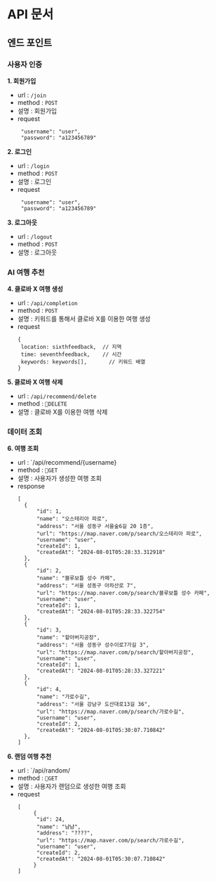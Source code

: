 # API 문서

## 엔드 포인트

### 사용자 인증
**1. 회원가입**
   - url : `/join`
   - method : `POST`
   - 설명 : 회원가입
   - request
     ```
      "username": "user",
      "password": "a123456789"
     ```

**2. 로그인**
   - url : `/login`
   - method : `POST`
   - 설명 : 로그인
   - request
     ```
      "username": "user",
      "password": "a123456789"
     ```

**3. 로그아웃**
   - url : `/logout`
   - method : `POST`
   - 설명 : 로그아웃

### AI 여행 추천

**4. 클로바 X 여행 생성**
   - url : `/api/completion`
   - method : `POST`
   - 설명 : 키워드를 통해서 클로바 X를 이용한 여행 생성
   - request
     ```
     {
      location: sixthfeedback,  // 지역
      time: seventhfeedback,    // 시간
      keywords: keywords[],       // 키워드 배열
     }
     ```
**5. 클로바 X 여행 삭제**
   - url : `/api/recommend/delete`
   - method : `DELETE`
   - 설명 : 클로바 X를 이용한 여행 삭제

### 데이터 조회
**6. 여행 조회**
   - url : `/api/recommend/{username}
   - method : `GET`
   - 설명 : 사용자가 생성한 여행 조회
   - response
     ```
     [
       {
           "id": 1,
           "name": "오스테리아 파로",
           "address": "서울 성동구 서울숲6길 20 1층",
           "url": "https://map.naver.com/p/search/오스테리아 파로",
           "username": "user",
           "createId": 1,
           "createdAt": "2024-08-01T05:28:33.312918"
       },
       {
           "id": 2,
           "name": "블루보틀 성수 카페",
           "address": "서울 성동구 아차산로 7",
           "url": "https://map.naver.com/p/search/블루보틀 성수 카페",
           "username": "user",
           "createId": 1,
           "createdAt": "2024-08-01T05:28:33.322754"
       },
       {
           "id": 3,
           "name": "할아버지공장",
           "address": "서울 성동구 성수이로7가길 3",
           "url": "https://map.naver.com/p/search/할아버지공장",
           "username": "user",
           "createId": 1,
           "createdAt": "2024-08-01T05:28:33.327221"
       },
       {
           "id": 4,
           "name": "가로수길",
           "address": "서울 강남구 도산대로13길 36",
           "url": "https://map.naver.com/p/search/가로수길",
           "username": "user",
           "createId": 2,
           "createdAt": "2024-08-01T05:30:07.710842"
       },
     ]
     ```

**6. 랜덤 여행 추천**
   - url : `/api/random/
   - method : `GET`
   - 설명 : 사용자가 랜덤으로 생성한 여행 조회
   - request
     ```
     [     
          {
           "id": 24,
           "name": "냠냠",
           "address": "????",
           "url": "https://map.naver.com/p/search/가로수길",
           "username": "user",
           "createId": 2,
           "createdAt": "2024-08-01T05:30:07.710842"
          }
     ]
     ```

     
